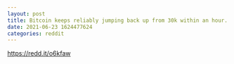 ```yaml
--- 
layout: post 
title: Bitcoin keeps reliably jumping back up from 30k within an hour. Why is the narrative claiming we'll go lower? 
date: 2021-06-23 1624477624 
categories: reddit 
--- 
```

https://redd.it/o6kfaw